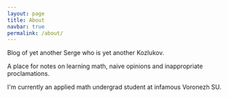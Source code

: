 ```yaml
---
layout: page
title: About
navbar: true
permalink: /about/
---
```


Blog of yet another Serge who is yet another Kozlukov.

A place for notes on learning math,
naive opinions and inappropriate proclamations.

I'm currently an applied math undergrad student at infamous Voronezh SU.
